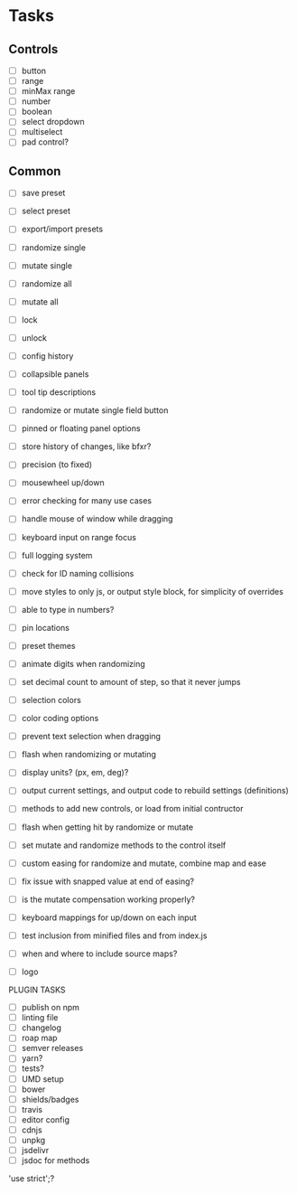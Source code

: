# Tasks

## Controls

- [ ] button
- [ ] range
- [ ] minMax range
- [ ] number
- [ ] boolean
- [ ] select dropdown
- [ ] multiselect
- [ ] pad control?

## Common

- [ ] save preset
- [ ] select preset
- [ ] export/import presets
- [ ] randomize single
- [ ] mutate single
- [ ] randomize all
- [ ] mutate all
- [ ] lock
- [ ] unlock
- [ ] config history
- [ ] collapsible panels
- [ ] tool tip descriptions

- [ ] randomize or mutate single field button

- [ ] pinned or floating panel options

- [ ] store history of changes, like bfxr?

- [ ] precision (to fixed)
- [ ] mousewheel up/down

- [ ] error checking for many use cases

- [ ] handle mouse of window while dragging

- [ ] keyboard input on range focus

- [ ] full logging system

- [ ] check for ID naming collisions
- [ ] move styles to only js, or output style block, for simplicity of overrides
- [ ] able to type in numbers?

- [ ] pin locations
- [ ] preset themes

- [ ] animate digits when randomizing

- [ ] set decimal count to amount of step, so that it never jumps

- [ ] selection colors

- [ ] color coding options

- [ ] prevent text selection when dragging

- [ ] flash when randomizing or mutating

- [ ] display units? (px, em, deg)?

- [ ] output current settings, and output code to rebuild settings (definitions)

- [ ] methods to add new controls, or load from initial contructor

- [ ] flash when getting hit by randomize or mutate

- [ ] set mutate and randomize methods to the control itself

- [ ] custom easing for randomize and mutate, combine map and ease

- [ ] fix issue with snapped value at end of easing?

- [ ] is the mutate compensation working properly?

- [ ] keyboard mappings for up/down on each input

- [ ] test inclusion from minified files and from index.js

- [ ] when and where to include source maps?

- [ ] logo

PLUGIN TASKS
- [ ] publish on npm
- [ ] linting file
- [ ] changelog
- [ ] roap map
- [ ] semver releases
- [ ] yarn?
- [ ] tests?
- [ ] UMD setup
- [ ] bower
- [ ] shields/badges
- [ ] travis
- [ ] editor config
- [ ] cdnjs
- [ ] unpkg
- [ ] jsdelivr
- [ ] jsdoc for methods

'use strict';?
